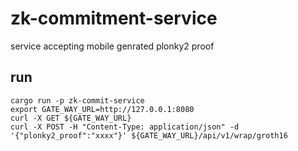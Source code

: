 # zk-commitment-service
service accepting mobile genrated plonky2 proof

## run
```
cargo run -p zk-commit-service
export GATE_WAY_URL=http://127.0.0.1:8080
curl -X GET ${GATE_WAY_URL}
curl -X POST -H "Content-Type: application/json" -d '{"plonky2_proof":"xxxx"}' ${GATE_WAY_URL}/api/v1/wrap/groth16
```